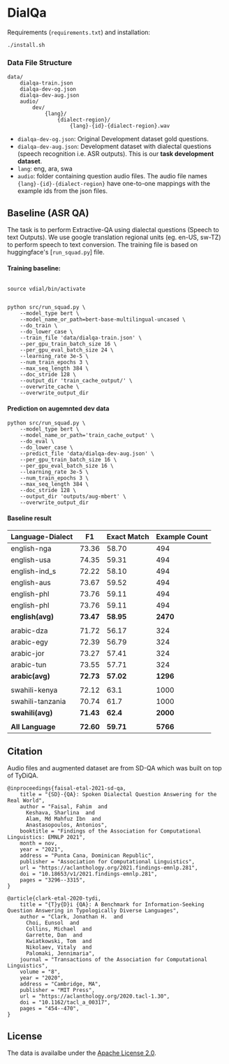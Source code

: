# DialQa

Requirements (`requirements.txt`) and installation: 
```
./install.sh
```

### Data File Structure
```
data/
	dialqa-train.json
	dialqa-dev-og.json
	dialqa-dev-aug.json
	audio/
		dev/
			{lang}/
				{dialect-region}/
					{lang}-{id}-{dialect-region}.wav
```
- `dialqa-dev-og.json`: Original Development dataset gold questions.
- `dialqa-dev-aug.json`: Development dataset with dialectal questions (speech recognition i.e. ASR outputs). This is our **task development dataset**.
- `lang`: eng, ara, swa
- `audio`: folder containing question audio files. The audio file names `{lang}-{id}-{dialect-region}` have one-to-one mappings with the example ids from the json files.

## Baseline (ASR QA)

The task is to perform Extractive-QA using dialectal questions (Speech to text Outputs). We use google translation regional units (eg. en-US, sw-TZ) to perform speech to text conversion. The training file is based on huggingface's [`run_squad.py`] file.


#### Training baseline:

``` 

source vdial/bin/activate


python src/run_squad.py \
	--model_type bert \
	--model_name_or_path=bert-base-multilingual-uncased \
	--do_train \
	--do_lower_case \
	--train_file 'data/dialqa-train.json' \
	--per_gpu_train_batch_size 16 \
	--per_gpu_eval_batch_size 24 \
	--learning_rate 3e-5 \
	--num_train_epochs 3 \
	--max_seq_length 384 \
	--doc_stride 128 \
	--output_dir 'train_cache_output/' \
	--overwrite_cache \
	--overwrite_output_dir
```

#### Prediction on augemnted dev data

```
python src/run_squad.py \
	--model_type bert \
	--model_name_or_path='train_cache_output' \
	--do_eval \
	--do_lower_case \
	--predict_file 'data/dialqa-dev-aug.json' \
	--per_gpu_train_batch_size 16 \
	--per_gpu_eval_batch_size 16 \
	--learning_rate 3e-5 \
	--num_train_epochs 3 \
	--max_seq_length 384 \
	--doc_stride 128 \
	--output_dir 'outputs/aug-mbert' \
	--overwrite_output_dir
``` 

#### Baseline result	

| Language-Dialect | F1    | Exact Match | Example Count |
|------------------|-------|-------------|---------------|
| english-nga      | 73.36 | 58.70       | 494           |
| english-usa      | 74.35 | 59.31       | 494           |
| english-ind_s    | 72.22 | 58.10       | 494           |
| english-aus      | 73.67 | 59.52       | 494           |
| english-phl      | 73.76 | 59.11       | 494           |
| english-phl      | 73.76 | 59.11       | 494           |
| **english(avg)** | **73.47** | **58.95**       | **2470**          |
|                  |       |             |               |
| arabic-dza       | 71.72 | 56.17       | 324           |
| arabic-egy       | 72.39 | 56.79       | 324           |
| arabic-jor       | 73.27 | 57.41       | 324           |
| arabic-tun       | 73.55 | 57.71       | 324           |
| **arabic(avg)**  | **72.73** | **57.02**       | **1296**          |
|                  |       |             |               |
| swahili-kenya    | 72.12 | 63.1        | 1000          |
| swahili-tanzania | 70.74 | 61.7        | 1000          |
| **swahili(avg)**  | **71.43** | **62.4**       | **2000**          |
|                  |       |             |               |
| **All Language**            | **72.60** | **59.71**       | **5766**          |

## Citation
Audio files and augmented dataset are from SD-QA which was built on top of TyDiQA.
~~~
@inproceedings{faisal-etal-2021-sd-qa,
    title = "{SD}-{QA}: Spoken Dialectal Question Answering for the Real World",
    author = "Faisal, Fahim  and
      Keshava, Sharlina  and
      Alam, Md Mahfuz Ibn  and
      Anastasopoulos, Antonios",
    booktitle = "Findings of the Association for Computational Linguistics: EMNLP 2021",
    month = nov,
    year = "2021",
    address = "Punta Cana, Dominican Republic",
    publisher = "Association for Computational Linguistics",
    url = "https://aclanthology.org/2021.findings-emnlp.281",
    doi = "10.18653/v1/2021.findings-emnlp.281",
    pages = "3296--3315",
}
~~~

~~~
@article{clark-etal-2020-tydi,
    title = "{T}y{D}i {QA}: A Benchmark for Information-Seeking Question Answering in Typologically Diverse Languages",
    author = "Clark, Jonathan H.  and
      Choi, Eunsol  and
      Collins, Michael  and
      Garrette, Dan  and
      Kwiatkowski, Tom  and
      Nikolaev, Vitaly  and
      Palomaki, Jennimaria",
    journal = "Transactions of the Association for Computational Linguistics",
    volume = "8",
    year = "2020",
    address = "Cambridge, MA",
    publisher = "MIT Press",
    url = "https://aclanthology.org/2020.tacl-1.30",
    doi = "10.1162/tacl_a_00317",
    pages = "454--470",
}
~~~

## License
The data is availalbe under the [Apache License 2.0](LICENSE).
